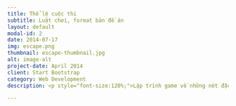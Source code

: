 ```yaml
---
title: Thể lệ cuộc thi
subtitle: Luật chơi, format bản đề án
layout: default
modal-id: 2
date: 2014-07-17
img: escape.png
thumbnail: escape-thumbnail.jpg
alt: image-alt
project-date: April 2014
client: Start Bootstrap
category: Web Development
description: <p style="font-size:120%;">Lập trình game về những nét đặc trưng của đất nước và văn hóa Nhật Bản. <br>Có thể mang một trong các nội dung sau. <br> - Game mang hình ảnh, biểu tượng đặc trưng của đất nước Nhật Bản. <br> - Game hỗ trợ học tập, tìm hiểu ngôn ngữ và văn hóa Nhật Bản. <br> - Game mô phỏng một trò chơi truyền thống của Nhật Bản.</p>

---
```

